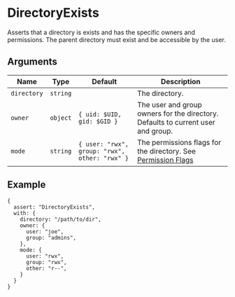 # DirectoryExists

Asserts that a directory is exists and has the specific owners and permissions. The parent directory must exist and be accessible by the user.

## Arguments

| Name        | Type     | Default                                       | Description                                                                         |
| ----------- | -------- | --------------------------------------------- | ----------------------------------------------------------------------------------- |
| `directory` | `string` |                                               | The directory.                                                                      |
| `owner`     | `object` | `{ uid: $UID, gid: $GID }`                    | The user and group owners for the directory. Defaults to current user and group.    |
| `mode`      | `string` | `{ user: "rwx", group: "rwx", other: "rwx" }` | The permissions flags for the directory. See [Permission Flags](PermissionFlags.md) |

## Example

```json5
{
  assert: "DirectoryExists",
  with: {
    directory: "/path/to/dir",
    owner: {
      user: "joe",
      group: "admins",
    },
    mode: {
      user: "rwx",
      group: "rwx",
      other: "r--",
    }
  }
}
```
